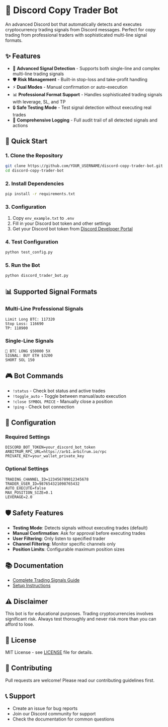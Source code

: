 # 🤖 Discord Copy Trader Bot

An advanced Discord bot that automatically detects and executes cryptocurrency trading signals from Discord messages. Perfect for copy trading from professional traders with sophisticated multi-line signal formats.

## ✨ Features

- 🎯 **Advanced Signal Detection** - Supports both single-line and complex multi-line trading signals
- 🛡️ **Risk Management** - Built-in stop-loss and take-profit handling
- ⚡ **Dual Modes** - Manual confirmation or auto-execution
- 📊 **Professional Format Support** - Handles sophisticated trading signals with leverage, SL, and TP
- 🔒 **Safe Testing Mode** - Test signal detection without executing real trades
- 📝 **Comprehensive Logging** - Full audit trail of all detected signals and actions

## 🚀 Quick Start

### 1. Clone the Repository
```bash
git clone https://github.com/YOUR_USERNAME/discord-copy-trader-bot.git
cd discord-copy-trader-bot
```

### 2. Install Dependencies
```bash
pip install -r requirements.txt
```

### 3. Configuration
1. Copy `env_example.txt` to `.env`
2. Fill in your Discord bot token and other settings
3. Get your Discord bot token from [Discord Developer Portal](https://discord.com/developers/applications)

### 4. Test Configuration
```bash
python test_config.py
```

### 5. Run the Bot
```bash
python discord_trader_bot.py
```

## 📊 Supported Signal Formats

### Multi-Line Professional Signals
```
Limit Long BTC: 117320
Stop Loss: 116690
TP: 118900
```

### Single-Line Signals
```
🚀 BTC LONG $50000 5X
SIGNAL: BUY ETH $3200
SHORT SOL 150
```

## 🎮 Bot Commands

- `!status` - Check bot status and active trades
- `!toggle_auto` - Toggle between manual/auto execution
- `!close SYMBOL PRICE` - Manually close a position
- `!ping` - Check bot connection

## 🔧 Configuration

### Required Settings
```env
DISCORD_BOT_TOKEN=your_discord_bot_token
ARBITRUM_RPC_URL=https://arb1.arbitrum.io/rpc
PRIVATE_KEY=your_wallet_private_key
```

### Optional Settings
```env
TRADING_CHANNEL_ID=123456789012345678
TRADER_USER_ID=987654321098765432
AUTO_EXECUTE=false
MAX_POSITION_SIZE=0.1
LEVERAGE=2.0
```

## 🛡️ Safety Features

- **Testing Mode**: Detects signals without executing trades (default)
- **Manual Confirmation**: Ask for approval before executing trades
- **User Filtering**: Only listen to specified trader
- **Channel Filtering**: Monitor specific channels only
- **Position Limits**: Configurable maximum position sizes

## 📚 Documentation

- [Complete Trading Signals Guide](TRADING_SIGNALS_GUIDE.md)
- [Setup Instructions](setup_instructions.md)

## ⚠️ Disclaimer

This bot is for educational purposes. Trading cryptocurrencies involves significant risk. Always test thoroughly and never risk more than you can afford to lose.

## 📄 License

MIT License - see [LICENSE](LICENSE) file for details.

## 🤝 Contributing

Pull requests are welcome! Please read our contributing guidelines first.

## 📞 Support

- Create an issue for bug reports
- Join our Discord community for support
- Check the documentation for common questions
